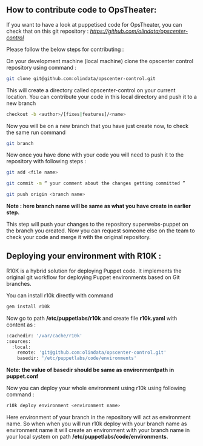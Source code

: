 ## How to contribute code to OpsTheater:

If you want to have a look at puppetised code for OpsTheater, you can check that on this git repository : *https://github.com/olindata/opscenter-control*

Please follow the below steps for contributing :

On your development machine (local machine) clone the opscenter control repository using command :
```sh
git clone git@github.com:olindata/opscenter-control.git
```
This will create a directory called opscenter-control on your current location.
You can contribute your code in this local directory and push it to a new branch
```sh
checkout -b <author>/[fixes|features]/<name>
```
Now you will be on a new branch that you have just create now, to check the same run command
```sh
git branch
```
Now once you have done with your code you will need to push it to the repository with following steps :
```sh
git add <file name>

git commit -m “ your comment about the changes getting committed ”

git push origin <branch name>
```
**Note : here branch name will be same as what you have create in earlier step.**

This step will push your changes to the repository superwebs-puppet on the branch you created.
Now you can request someone else on the team to check your code and merge it with the original repository.

## Deploying your environment with R10K :

R10K is a hybrid solution for deploying Puppet code. It implements the original git workflow for deploying Puppet environments based on Git branches.

You can install r10k directly with command
```sh
gem install r10k
```
Now go to path **/etc/puppetlabs/r10k** and create file **r10k.yaml** with content as :
```sh
:cachedir: '/var/cache/r10k'
:sources:
  :local:
    remote: 'git@github.com:olindata/opscenter-control.git'
    basedir: '/etc/puppetlabs/code/environments'
```
**Note: the value of basedir should be same as environmentpath in puppet.conf**

Now you can deploy your whole environment using r10k using following command :
```sh
r10k deploy environment <environment name>
```
Here environment of your branch in the repository will act as environment name.
So when when you will run r10k deploy with your branch name as environment name it will create an environment with your branch name in your local system on path **/etc/puppetlabs/code/environments**.
